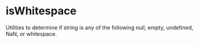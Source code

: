 # isWhitespace
Utilities to determine if string is any of the following null, empty, undefined, NaN, or whitespace.
